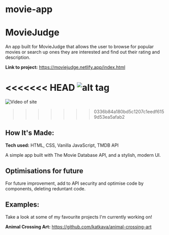 # movie-app


# MovieJudge
An app built for MovieJudge that allows the user to browse for popular movies or search up ones they are interested and find out their rating and description.

**Link to project:** 
https://moviejudge.netlify.app/index.html

<<<<<<< HEAD
![alt tag](https://imgur.com/vRZV2Vt)
=======
![ Video of site](https://media.giphy.com/media/mGakGdasKfJp3IDiGR/giphy.gif)
>>>>>>> 0336b84a180bd5c1207c1eedf6159d53ea5afab2

## How It's Made:

**Tech used:** HTML, CSS, Vanilla JavaScript, TMDB API

A simple app built with The Movie Database API, and a stylish, modern UI. 

## Optimisations for future
For future improvement, add to API security and optimise code by components, deleting reduntant code. 

## Examples:
Take a look at some of my favourite projects I'm currently working on!

**Animal Crossing Art:** https://github.com/katkava/animal-crossing-art


